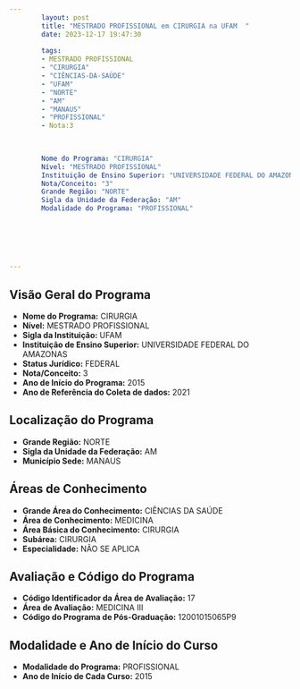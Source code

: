 ```yaml
---
        layout: post
        title: "MESTRADO PROFISSIONAL em CIRURGIA na UFAM  "
        date: 2023-12-17 19:47:30
     
        tags:
        - MESTRADO PROFISSIONAL
        - "CIRURGIA"
        - "CIÊNCIAS-DA-SAÚDE"
        - "UFAM"
        - "NORTE"
        - "AM"
        - "MANAUS"
        - "PROFISSIONAL"
        - Nota:3
        
        

        Nome do Programa: "CIRURGIA"
        Nível: "MESTRADO PROFISSIONAL"
        Instituição de Ensino Superior: "UNIVERSIDADE FEDERAL DO AMAZONAS"
        Nota/Conceito: "3"
        Grande Região: "NORTE"
        Sigla da Unidade da Federação: "AM"
        Modalidade do Programa: "PROFISSIONAL"
        
        
        
        
        
        
---
```

## Visão Geral do Programa
- **Nome do Programa:** CIRURGIA
- **Nível:** MESTRADO PROFISSIONAL
- **Sigla da Instituição:** UFAM
- **Instituição de Ensino Superior:** UNIVERSIDADE FEDERAL DO AMAZONAS
- **Status Jurídico:** FEDERAL
- **Nota/Conceito:** 3
- **Ano de Início do Programa:** 2015
- **Ano de Referência do Coleta de dados:** 2021

## Localização do Programa
- **Grande Região:** NORTE
- **Sigla da Unidade da Federação:** AM
- **Município Sede:** MANAUS

## Áreas de Conhecimento
- **Grande Área do Conhecimento:** CIÊNCIAS DA SAÚDE
- **Área de Conhecimento:** MEDICINA
- **Área Básica do Conhecimento:** CIRURGIA
- **Subárea:** CIRURGIA
- **Especialidade:** NÃO SE APLICA

## Avaliação e Código do Programa
- **Código Identificador da Área de Avaliação:** 17
- **Área de Avaliação:** MEDICINA III
- **Código do Programa de Pós-Graduação:** 12001015065P9


## Modalidade e Ano de Início do Curso
- **Modalidade do Programa:** PROFISSIONAL
- **Ano de Início de Cada Curso:** 2015
